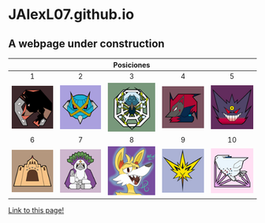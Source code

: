 # JAlexL07.github.io

## A webpage under construction

| | | Posiciones | | |
:---: | :---: | :---: | :---: | :---:
1 | 2 | 3 | 4 | 5
![Rinconada Racers][rr] | ![Mega Meta Mercenaries][mmm] | ![Araquanid Shot][as] | ![Televen Illusion][ti] | ![Broken Riders][br]
6 | 7 | 8 | 9 | 10
![Secta Palossand][sp] | ![Orangurus Council][oc] | ![Destiel Gaming][dg] | ![Catatumbos Lake Rage][clr] | ![Full Breakers][fb]

[Link to this page!]()

[rr]: https://github.com/JAlexL07/JAlexL07.github.io/blob/master/images/rr.png "Rinconada Racers"
[mmm]: https://github.com/JAlexL07/JAlexL07.github.io/blob/master/images/mmm.png "Mega Meta Mercenaries"
[as]: https://github.com/JAlexL07/JAlexL07.github.io/blob/master/images/as.png "Araquanid Shot"
[ti]: https://github.com/JAlexL07/JAlexL07.github.io/blob/master/images/ti.png "Televen Illusion"
[br]: https://github.com/JAlexL07/JAlexL07.github.io/blob/master/images/br.png "Broken Riders"
[sp]: https://github.com/JAlexL07/JAlexL07.github.io/blob/master/images/sp.png "Secta Palossand"
[oc]: https://github.com/JAlexL07/JAlexL07.github.io/blob/master/images/oc.png "Orangurus Council"
[dg]: https://github.com/JAlexL07/JAlexL07.github.io/blob/master/images/dg.png "Destiel Gaming"
[clr]: https://github.com/JAlexL07/JAlexL07.github.io/blob/master/images/clr.png "Catatumbos Lake Rage"
[fb]: https://github.com/JAlexL07/JAlexL07.github.io/blob/master/images/fb.png "Full Breakers"
